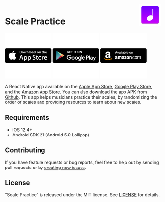 <img align="right" src="android/app/src/main/res/mipmap-xxxhdpi/ic_launcher.png" width="70" alt="Scale Practice">

# Scale Practice

<a href="https://apps.apple.com/tt/app/scale-practice-randomizer/id1496727056"><img src="img/Apple.png" width="150" alt="Apple App Store Badge"></a>
<a href="https://play.google.com/store/apps/details?id=com.scalepractice"><img src="img/Google.png" width="150" alt="Google Play Store Badge"></a>
<a href="https://www.amazon.com/dp/B08X6RNHRK/ref=sr_1_2"><img src="img/Amazon.png" width="150" alt="Amazon App Store Badge"></a>

A React Native app available on the <a href="https://apps.apple.com/tt/app/scale-practice-randomizer/id1496727056">Apple App Store</a>, <a href="https://play.google.com/store/apps/details?id=com.scalepractice">Google Play Store</a>, and the <a href="https://www.amazon.com/dp/B08X6RNHRK/ref=sr_1_2">Amazon App Store</a>. You can also download the app APK from <a href="https://github.com/aburdiss/ScalePractice/releases">Github</a>. This app helps musicians practice their scales, by randomizing the order of scales and providing resources to learn about new scales.

## Requirements

- iOS 12.4+
- Android SDK 21 (Android 5.0 Lollipop)

## Contributing

If you have feature requests or bug reports, feel free to help out by sending pull requests or by [creating new issues](https://github.com/aburdiss/ScalePractice/issues/new).

## License

"Scale Practice" is released under the MIT license. See [LICENSE](LICENSE) for details.
